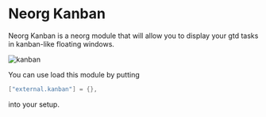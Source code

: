 # Neorg Kanban

Neorg Kanban is a neorg module that will allow you to display your gtd tasks in kanban-like floating windows.

![kanban](https://user-images.githubusercontent.com/81827001/166114287-c67eadcd-601d-4894-b490-5c89742a7cc8.png)

You can use load this module by putting
```lua
["external.kanban"] = {},
```
into your setup.
